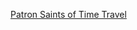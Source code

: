 ---
layout: post
wordpress_id: 1386
wordpress_url: http://noesbueno.com/archives/1386
date: '2011-12-21 11:44:13 -0600'
date_gmt: '2011-12-21 16:44:13 -0600'
body: |
  <p><a href="http://www.whatevs.net/post/14544744446/my-buddy-john-made-these-patron-saints-of-time">Patron Saints of Time Travel</a></p>
---